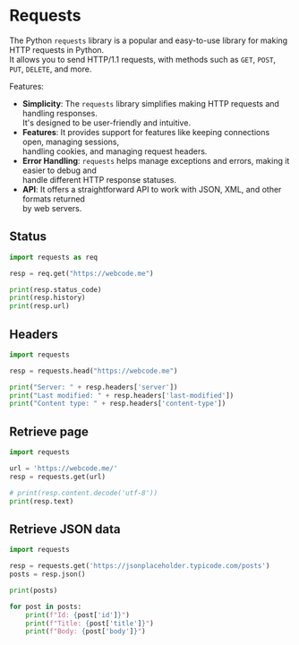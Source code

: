 # Requests

The Python `requests` library is a popular and easy-to-use library for making HTTP requests in Python.  
It allows you to send HTTP/1.1 requests, with methods such as `GET`, `POST`, `PUT`, `DELETE`, and more.  

Features:  

- **Simplicity**: The `requests` library simplifies making HTTP requests and handling responses.  
  It's designed to be user-friendly and intuitive.  
- **Features**: It provides support for features like keeping connections open, managing sessions,  
  handling cookies, and managing request headers.  
- **Error Handling**: `requests` helps manage exceptions and errors, making it easier to debug and  
  handle different HTTP response statuses.  
- **API**: It offers a straightforward API to work with JSON, XML, and other formats returned   
  by web servers.

## Status 

```python
import requests as req

resp = req.get("https://webcode.me")

print(resp.status_code)
print(resp.history)
print(resp.url)
```

## Headers 

```python
import requests 

resp = requests.head("https://webcode.me")

print("Server: " + resp.headers['server'])
print("Last modified: " + resp.headers['last-modified'])
print("Content type: " + resp.headers['content-type'])
```

## Retrieve page

```python
import requests 

url = 'https://webcode.me/'
resp = requests.get(url)

# print(resp.content.decode('utf-8'))
print(resp.text)
```


## Retrieve JSON data

```python
import requests 

resp = requests.get('https://jsonplaceholder.typicode.com/posts')
posts = resp.json()

print(posts)

for post in posts:
    print(f"Id: {post['id']}")
    print(f"Title: {post['title']}")
    print(f"Body: {post['body']}")
```


